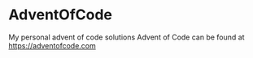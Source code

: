 # AdventOfCode
My personal advent of code solutions
Advent of Code can be found at https://adventofcode.com
